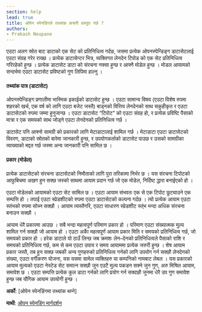 ```yaml
---
section: help
lead: true
title: ओपेन स्पेनडिंगले तथ्यांक कसरी प्रस्तुत गर्छ ?
authors:
- Prakash Neupane
---
```

एउटा अलग स्रोत बाट डाटाको एक सेट को प्रतिनिधित्व गर्दछ, जसमा प्रत्येक ओपनस्पेन्डिङ्ग डाटासेटलाई एउटा संग्रह गरेर राख्छ । प्रत्येक डाटासेन्टर भित्र, व्यक्तिगत लेनदेन टिपोड को एक सेट प्रतिनिधित्व गरिरहेको हुन्छ । प्रत्येक डाटासेट डाटा को संरचना नक्सा हुन्छ र आफ्नै मोडेल हुन्छ । मोडल आयामको सन्दर्भमा एउटा डाटासेट प्रविष्टको गुण लिपिमा हाल्नु ।

#### तथ्यांक पात्र (डाटासेट)
ओपनस्पेन्डिङ्ग प्रणालीमा भास्मिक इकाईको डाटासेट हुन्छ । एउटा सामान्य विषय (एउटा विशेष रुपमा शहरको खर्च, एक वर्ष को लागि एउटा बजेट जस्तै) बाड्नको वित्तिय लेनदेनको साथ सकुहीकृत र एउटा डाटासेटको रुपमा जम्मा हुनुजान्छ । एउटा डाटासेट “टिपोट” को एउटा संग्रह हो, र प्रत्येक प्रविष्टि पैसाको मात्रा र एक समयको साथ जोड्ने एउटा लेनदेनको प्रतिनिधित्व गर्छ ।

डाटासेट पनि आफ्नो सामग्री को प्रकारको लागि मेटाडाटालाई शामिल गर्छ । मेटाडाटा एउटा डाटासेटको विवरण, डाटाको स्रोतको बारेमा जानकारी हुन्छ, र उपयोगकर्ताको डाटासेट पाउछ र उसको सामग्रीका व्याख्याको मद्दत गर्छ जस्मा अन्य जानकारी पनि सामिल छ ।

#### प्रकार (मोडेल)
प्रत्येक डाटासेटको संरचना डाटासेटको निमौताको लागि पुरा तरिकामा निर्भर छ । यस संरचना टिपोटको आफुबिचमा अखग हुन सक्छ जस्को साथमा आयाम प्रदान गर्छ जो एक मोडेल, निर्दिष्ट द्धारा बनाईएको हो ।

एउटा मोडेलको आयामको एउटा सेट सामिल छ । एउटा आयाम संभवतः एक से एक टिपोट छुट्याउने एक सम्पत्ति हो । तपाई एउटा स्प्रेडशीटको रुपमा एउटा डाटासेटको कल्पना गर्दछ । त्यो प्रत्येक आयाम एउटा स्तंभको रुपमा सोच्न सक्छौ । आयाम त्यस्तैगरि, एउटा साधारण स्प्रेडशीट स्त्ंभ भन्दा अधिक संरचना बनाउन सक्छौ ।

आयाम धेरै प्रकारमा आउछ । सबै भन्दा महत्वपूर्ण परिमाण प्रकार हो । परिमाण एउटा संख्यात्मक मुल्य शामिल गर्न सक्छौ जो आयाम हो । एउटा अर्काे महत्वपूर्ण आयाम प्रकार मिति र समयको प्रतिनिधित्व गर्छ, जो समयको प्रकार हो । हरेक डाटाले यो ठाउँ लिन्छ जब क्रमशः लेन–देनको प्रतिनिधित्वले पैसाको राशि र समयको प्रतिनिधित्व गर्छ, कम से कम एउटा उपाय र समय आयाममा प्रत्येक जरुरी हुन्छ ।
शेष आयाम प्रकार जस्तै, तब हुन सक्छ जबकी अन्य गुणहरुको प्रतिनिधित्व गर्नको लागि उपयोग गर्न सक्छौ लेनदेनको संख्या, एउटा वर्गीकरण योजना, यस यसमा सामेल व्यक्तिहरु या कम्पनिको नामबाट लेबल । यस प्रकारको आयाम मुल्यको एउटा नेस्टेड सेट समात्न सक्छौ जुन एउटै मुल्य पकडन सक्ने जुन गुण, अरु मिश्रित आयाम, समावेश छ । एउटा सम्पत्ति प्रत्येक कुल डाटा गर्नको लागि प्रयोग गर्न सक्दछौ जुनमा धेरै उप गुण समावेश हुन्छ जब यौगिक आयाम उपयोगी हुन्छ ।

**अर्को**: [ओपेन स्पेनडिंगमा तथ्यांक थप्ने]

**माथी**: [ओपन स्पेनडिंग मार्गदर्शन](../)
